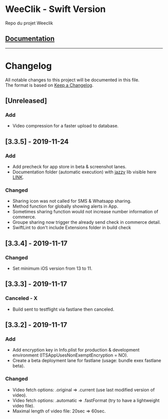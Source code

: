# WeeClik - Swift Version
Repo du projet Weeclik

## [Documentation](https://rico237.github.io/weeclik-ios/)

--- 

# Changelog
All notable changes to this project will be documented in this file.        
The format is based on [Keep a Changelog](https://keepachangelog.com/en/1.0.0/).

## [Unreleased]
### Add
- Video compression for a faster upload to database.

## [3.3.5] - 2019-11-24
### Add
- Add precheck for app store in beta & screenshot lanes.
- Documentation folder (automatic execution) with [jazzy](https://github.com/realm/jazzy) lib visible here [LINK](https://rico237.github.io/weeclik-ios/).

### Changed
- Sharing icon was not called for SMS & Whatsapp sharing.
- Method function for globally showing alerts in App.
- Sometimes sharing function would not increase number information of commerce.
- Groupe sharing now trigger the already send check in commerce detail.
- SwiftLint to don't include Extensions folder in build check

## [3.3.4] - 2019-11-17
### Changed
- Set minimum iOS version from 13 to 11.

## [3.3.3] - 2019-11-17
### Canceled - X
- Build sent to testflight via fastlane then canceled.

## [3.3.2] - 2019-11-17
### Add
- Add encryption key in Info.plist for production & development environment (ITSAppUsesNonExemptEncryption = NO).
- Create a beta deployment lane for fastlane (usage: bundle exex fastlane beta).

### Changed
- Video fetch options: .original => .current (use last modified version of video). 
- Video fetch options: .automatic => .fastFormat (try to have a lightweight video file).
- Maximal length of video file: 20sec => 60sec.
